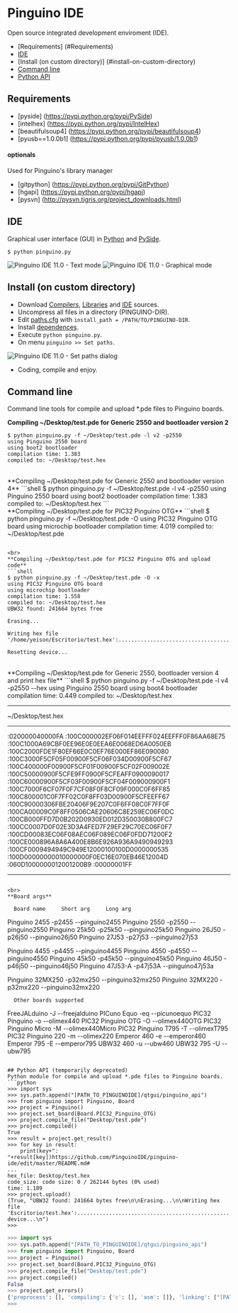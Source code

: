 Pinguino IDE
===========
Open source integrated development enviroment (IDE).


  * [Requirements] (#Requirements)
  * [IDE](#ide)
  * [Install (on custom directory)] (#install-on-custom-directory)
  * [Command line](#command-line)
  * [Python API](#python-api)

## Requirements
  * [pyside] (https://pypi.python.org/pypi/PySide)
  * [intelhex] (https://pypi.python.org/pypi/IntelHex)
  * [beautifulsoup4] (https://pypi.python.org/pypi/beautifulsoup4)
  * [pyusb==1.0.0b1] (https://pypi.python.org/pypi/pyusb/1.0.0b1)
  
#### optionals
Used for Pinguino's library manager
  * [gitpython] (https://pypi.python.org/pypi/GitPython)
  * [hgapi] (https://pypi.python.org/pypi/hgapi)
  * [pysvn] (http://pysvn.tigris.org/project_downloads.html)


## IDE
Graphical user interface (GUI) in [Python](http://python.org/) and [PySide](http://www.pyside.org/).
```shell
$ python pinguino.py
```
![Pinguino IDE 11.0 - Text mode](https://lh4.googleusercontent.com/-XiJW0FCqZG4/UvryfpUEn1I/AAAAAAAAGUQ/8PWFdAopCEA/w700-h362-no/text_mode.png "Pinguino IDE 11.0 - Text mode")
![Pinguino IDE 11.0 - Graphical mode](https://lh3.googleusercontent.com/-KmOJjxGpdJE/UvryfjZ4BLI/AAAAAAAAGUU/wQt5UPeP614/w700-h365-no/graphical_mode.png "Pinguino IDE 11.0 - Graphical mode")

## Install (on custom directory)
  * Download [Compilers](https://github.com/PinguinoIDE/pinguino-compilers/releases/latest), [Libraries](https://github.com/PinguinoIDE/pinguino-libraries/releases/latest) and [IDE](https://github.com/PinguinoIDE/pinguino-ide/releases/latest) sources.
  * Uncompress all files in a directory (PINGUINO-DIR).
  * Edit [paths.cfg](https://github.com/PinguinoIDE/pinguino-ide/blob/master/paths.cfg) with ```install_path = /PATH/TO/PINGUINO-DIR```.
  * Install [dependences](#requirements).
  * Execute ```python pinguino.py```.
  * On menu ```pinguino >> Set paths```.
 
![Pinguino IDE 11.0 - Set paths dialog](https://lh3.googleusercontent.com/--H1cV_DYjWw/UzYyAUL6-yI/AAAAAAAAGsQ/nr3Tkc4CxFs/w550-h237-no/paths.png)
  * Coding, compile and enjoy.

## Command line
Command line tools for compile and upload *.pde files to Pinguino boards.

**Compiling ~/Desktop/test.pde for Generic 2550 and bootloader version 2**
```shell
$ python pinguino.py -f ~/Desktop/test.pde -l v2 -p2550
using Pinguino 2550 board
using boot2 bootloader
compilation time: 1.383
compiled to: ~/Desktop/test.hex 
```

<br>
**Compiling ~/Desktop/test.pde for Generic 2550 and bootloader version 4**
```shell
$ python pinguino.py -f ~/Desktop/test.pde -l v4 -p2550
using Pinguino 2550 board
using boot2 bootloader
compilation time: 1.383
compiled to: ~/Desktop/test.hex 
```

<br>
**Compiling ~/Desktop/test.pde for PIC32 Pinguino OTG**
```shell
$ python pinguino.py -f ~/Desktop/test.pde -O
using PIC32 Pinguino OTG board
using microchip bootloader
compilation time: 4.019
compiled to: ~/Desktop/test.pde

```

<br>
**Compiling ~/Desktop/test.pde for PIC32 Pinguino OTG and upload code**
```shell
$ python pinguino.py -f ~/Desktop/test.pde -O -x
using PIC32 Pinguino OTG board
using microchip bootloader
compilation time: 1.558
compiled to: ~/Desktop/test.hex
UBW32 found: 241664 bytes free

Erasing...

Writing hex file '/home/yeison/Escritorio/test.hex':............................................................

Resetting device...
```

<br>
**Compiling ~/Desktop/test.pde for Generic 2550, bootloader version 4 and print hex file**
```shell
$ python pinguino.py -f ~/Desktop/test.pde -l v4 -p2550 --hex
using Pinguino 2550 board
using boot4 bootloader
compilation time: 0.449
compiled to: ~/Desktop/test.hex

**********************************************************************
~/Desktop/test.hex
**********************************************************************
:020000040000FA
:100C000002EF06F014EEFFF024EEFFF0F86AA68E75
:100C1000A69CBF0EE96E0E0EEA6E0068ED6A0050EB
:100C2000FDE1F80EF66E0C0EF76E000EF86E090080
:100C3000F5CF05F00900F5CF06F034D00900F5CF67
:100C400000F00900F5CF01F00900F5CF02F009002E
:100C50000900F5CFE9FF0900F5CFEAFF0900090017
:100C60000900F5CF03F00900F5CF04F009000900F1
:100C7000F6CF07F0F7CF08F0F8CF09F000C0F6FF85
:100C800001C0F7FF02C0F8FF03D00900F5CFEEFF67
:100C90000306FBE20406F9E207C0F6FF08C0F7FF0F
:100CA00009C0F8FF0506CAE20606C8E259EC06F0DC
:100CB000FFD7D0B202D0930ED012D350030B800FC7
:100CC0007D0F02E3D3A4FED7F29EF29C70EC06F0F7
:100CD00083EC06F08AEC06F089EC06F0FDD71200F2
:100CE000896A8A6A400E8B6E926A936A9490949293
:100CF0009494949C949E12000100100D0000000535
:100D00000000010000000F0EC16E070EB46E12004D
:060D1000000012001200B9
:00000001FF
**********************************************************************
```

<br>
**Board args**
```
      Board name     Short arg     Long arg

Pinguino 2455         -p2455    --pinguino2455
Pinguino 2550         -p2550    --pinguino2550
Pinguino 25k50        -p25k50   --pinguino25k50
Pinguino 26J50        -p26j50   --pinguino26j50
Pinguino 27J53        -p27j53   --pinguino27j53

Pinguino 4455         -p4455    --pinguino4455
Pinguino 4550         -p4550    --pinguino4550
Pinguino 45k50        -p45k50   --pinguino45k50
Pinguino 46J50        -p46j50   --pinguino46j50
Pinguino 47J53-A      -p47j53A  --pinguino47j53a

Pinguino 32MX250      -p32mx250 --pinguino32mx250
Pinguino 32MX220      -p32mx220 --pinguino32mx220

      Other boards supported
     
FreeJALduino          -J        --freejalduino
PICuno Equo           -eq       --picunoequo
PIC32 Pinguino        -o        --olimex440
PIC32 Pinguino OTG    -O        --olimex440OTG
PIC32 Pinguino Micro  -M        --olimex440Micro
PIC32 Pinguino T795   -T        --olimexT795
PIC32 Pinguino 220    -m        --olimex220
Emperor 460           -e        --emperor460
Emperor 795           -E        --emperor795
UBW32 460             -u        --ubw460
UBW32 795             -U        --ubw795

```

## Python API (temporarily deprecated)
Python module for compile and upload *.pde files to Pinguino boards.
```python
>>> import sys
>>> sys.path.append("[PATH_TO_PINGUINOIDE]/qtgui/pinguino_api")
>>> from pinguino import Pinguino, Board
>>> project = Pinguino()
>>> project.set_board(Board.PIC32_Pinguino_OTG)
>>> project.compile_file("Desktop/test.pde")
>>> project.compiled()
True
>>> result = project.get_result()
>>> for key in result:
    print(key+": "+result[key])https://github.com/PinguinoIDE/pinguino-ide/edit/master/README.md#
...     
hex_file: Desktop/test.hex
code_size: code size: 0 / 262144 bytes (0% used)
time: 1.189
>>> project.upload()
(True, "UBW32 found: 241664 bytes free\n\nErasing...\n\nWriting hex file 'Escritorio/test.hex':............................................................\n\nResetting device...\n")
>>> 
```


```python
>>> import sys
>>> sys.path.append("[PATH_TO_PINGUINOIDE]/qtgui/pinguino_api")
>>> from pinguino import Pinguino, Board
>>> project = Pinguino()
>>> project.set_board(Board.PIC32_Pinguino_OTG)
>>> project.compile_file("Desktop/test.pde")
>>> project.compiled()
False
>>> project.get_errors()
{'preprocess': [], 'compiling': {'c': [], 'asm': []}, 'linking': ["[PATH_TO_PINGUINOIDE]/pinguinoide/pinguino/source/user.c:3:1: error: 'hi' undeclared (first use in this function)\n"]}
>>> 
```
